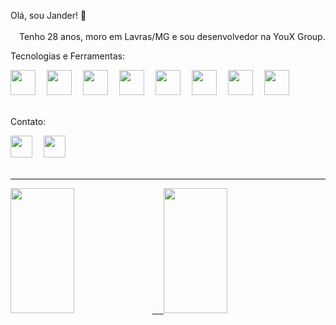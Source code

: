 Olá, sou Jander! 👋<br><br>
 &emsp;Tenho 28 anos, moro em Lavras/MG e sou desenvolvedor na YouX Group.
 
 Tecnologias e Ferramentas:
<div>
	<img  src="https://cdn.jsdelivr.net/gh/devicons/devicon/icons/react/react-original-wordmark.svg" width="40" height="40"/>&emsp;
	<img src="https://cdn.jsdelivr.net/gh/devicons/devicon/icons/javascript/javascript-original.svg" width="40" height="40"/>&emsp;
	<img src="https://cdn.jsdelivr.net/gh/devicons/devicon/icons/typescript/typescript-original.svg" width="40" height="40"/>&emsp;
	<img src="https://cdn.jsdelivr.net/gh/devicons/devicon/icons/html5/html5-original.svg" width="40" height="40"/>&emsp;        
	<img src="https://cdn.jsdelivr.net/gh/devicons/devicon/icons/css3/css3-original.svg" width="40" height="40"/>&emsp;
	<img src="https://cdn.jsdelivr.net/gh/devicons/devicon/icons/git/git-original.svg" width="40" height="40"/>&emsp;
	<img src="https://cdn.jsdelivr.net/gh/devicons/devicon/icons/github/github-original.svg" width="40" height="40"/>&emsp;
	<img src="https://cdn.jsdelivr.net/gh/devicons/devicon/icons/gitlab/gitlab-original.svg" width="40" height="40"/>
</div> <br>

Contato:
<br>
<div>
	<a href="https://www.linkedin.com/in/jander-alves-07710b221/" target="_blank"><img src="https://cdn.jsdelivr.net/gh/devicons/devicon/icons/linkedin/linkedin-original.svg" width="35" height="35" target="_blank"></a>&emsp;
	<a href="https://www.instagram.com/jandergustavo/" target="_blank"><img src="https://cdn-icons-png.flaticon.com/512/1384/1384063.png" width="35" height="35" target="_blank"></a>
</div> <br><hr>

<div>
	<a href="https://github.com/Jander94">
	<img height="200px" width="45%" src="https://github-readme-stats.vercel.app/api?username=Jander94&show_icons=true&theme=highcontrast&include_all_commits=true&count_private=true"/>&emsp;
	<img height="200px" width="45%" src="https://github-readme-stats.vercel.app/api/top-langs/?username=Jander94&layout=compact&langs_count=7&theme=highcontrast"/>	
</div>
